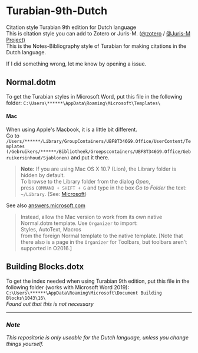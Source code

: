 # Turabian-9th-Dutch
Citation style Turabian 9th edition for Dutch language </br>
This is citation style you can add to Zotero or Juris-M. ([@zotero](https://github.com/zotero) / [@Juris-M Project)](https://github.com/Juris-M)  </br>
This is the Notes-Bibliography style of Turabian for making citations in the Dutch language. </p>
If I did something wrong, let me know by opening a issue.

## Normal.dotm
To get the Turabian styles in Microsoft Word, put this file in the following folder: `C:\Users\******\AppData\Roaming\Microsoft\Templates\` </br>
#### Mac
When using Apple's Macbook, it is a little bit different. </br>
Go to `/Users/******/Library/GroupContainers/UBF8T346G9.Office/UserContent/Templates` </br>
`(/Gebruikers/******/Bibliotheek/Groepscontainers/UBF8T346G9.Office/Gebruikersinhoud/Sjablonen)` and put it there.
> **Note:** If you are using Mac OS X 10.7 (Lion), the Library folder is hidden by default. </br>
> To browse to the Library folder from the dialog *Open*, </br>
> press `COMMAND + SHIFT + G` and type in the box *Go to Folder* the text: `~/Library`. (See: [Microsoft](https://support.microsoft.com/nl-nl/office/standaardinstellingen-voor-nieuwe-documenten-wijzigen-430b4132-e129-46e4-97d2-19c326352c7f)) </p>

See also [answers.microsoft.com](https://answers.microsoft.com/en-us/msoffice/forum/all/why-keyboard-shortcuts-in-windows-normaldot-are/d4b811c1-719f-46df-bfad-9154db2c3c52)
> Instead, allow the Mac version to work from its own native Normal.dotm template. Use `Organizer` to import: </br>
> Styles, AutoText, Macros </br>
> from the foreign Normal template to the native template. [Note that there also is a page in the `Organizer` for Toolbars, but toolbars aren't supported in O2016.]

## Building Blocks.dotx
To get the index needed when using Turabian 9th edition, put this file in the following folder (works with Microsoft Word 2019): `C:\Users\******\AppData\Roaming\Microsoft\Document Building Blocks\1043\16\` </br>
*Found out that this is not necessary*

***
### *Note*
*This repositorie is only useable for the Dutch language, unless you change things yourself.*
